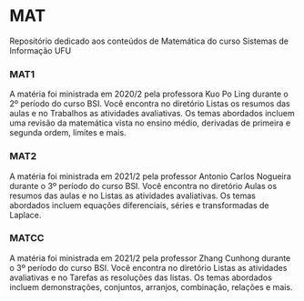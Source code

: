 # MAT
Repositório dedicado aos conteúdos de Matemática do curso Sistemas de Informação UFU


### MAT1

A matéria foi ministrada em 2020/2 pela professora Kuo Po Ling durante o 2º período do curso BSI.
Você encontra no diretório Listas os resumos das aulas e no Trabalhos as atividades avaliativas.
Os temas abordados incluem uma revisão da matemática vista no ensino médio, derivadas de primeira
e segunda ordem, limites e mais.

### MAT2

A matéria foi ministrada em 2021/2 pela professor Antonio Carlos Nogueira durante o 3º período do curso BSI.
Você encontra no diretório Aulas os resumos das aulas e no Listas as atividades avaliativas.
Os temas abordados incluem equações diferenciais, séries e transformadas de Laplace.

### MATCC

A matéria foi ministrada em 2021/2 pela professor Zhang Cunhong durante o 3º período do curso BSI.
Você encontra no diretório Listas as atividades avaliativas e no Tarefas as resoluções das listas.
Os temas abordados incluem demonstrações, conjuntos, arranjos, combinação, relações e mais.
